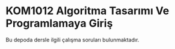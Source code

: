 # KOM1012 Algoritma Tasarımı Ve Programlamaya Giriş

Bu depoda dersle ilgili çalışma soruları bulunmaktadır.
